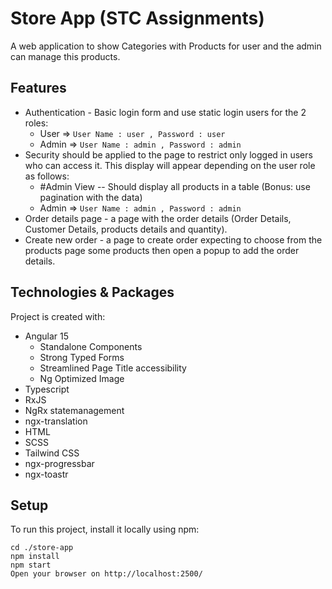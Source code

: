 # Store App (STC Assignments)

A web application to show Categories with Products for user and the admin can manage this products.

## Features

- Authentication - Basic login form and use static login users for the 2 roles:
  - User => `User Name : user , Password : user `
  - Admin => `User Name : admin , Password : admin `
- Security should be applied to the page to restrict only logged in users who can access it.
  This display will appear depending on the user role as follows:
  - #Admin View
    -- Should display all products in a table (Bonus: use pagination with the data)
  - Admin => `User Name : admin , Password : admin `
- Order details page - a page with the order details (Order Details, Customer Details, products
  details and quantity).
- Create new order - a page to create order expecting to choose from the products page some products
  then open a popup to add the order details.

## Technologies & Packages

Project is created with:

- Angular 15
  - Standalone Components
  - Strong Typed Forms
  - Streamlined Page Title accessibility
  - Ng Optimized Image
- Typescript
- RxJS
- NgRx statemanagement
- ngx-translation
- HTML
- SCSS
- Tailwind CSS
- ngx-progressbar
- ngx-toastr

## Setup

To run this project, install it locally using npm:

```pwsh
cd ./store-app
npm install
npm start
Open your browser on http://localhost:2500/
```
